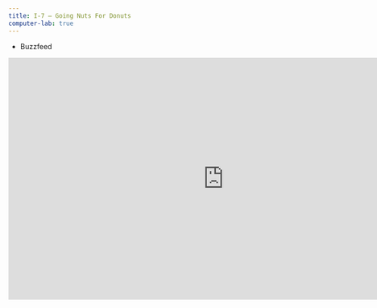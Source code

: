 ```yaml
---
title: I-7 — Going Nuts For Donuts
computer-lab: true
---
```


- Buzzfeed

<iframe width="854" height="480" src="https://www.youtube.com/embed/0n89GZvmeXI?&cc_load_policy=1" frameborder="0" allowfullscreen></iframe>


